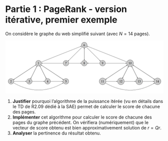 # Partie 1 : PageRank - version itérative, premier exemple

On considère le graphe du web simplifié suivant (avec $N = 14$ pages).

![image](assets/partie1graphe.png)

1. **Justifier** pourquoi l’algorithme de la puissance itérée (vu en détails dans le TD de R2.09 dédié à la SAE) permet de calculer le score de chacune des pages.
2. **Implémenter** cet algorithme pour calculer le score de chacune des pages du graphe
précédent. On vérifiera (numériquement) que le vecteur de score obtenu est bien approximativement solution de $r = Qr$.
3. **Analyser** la pertinence du résultat obtenu.